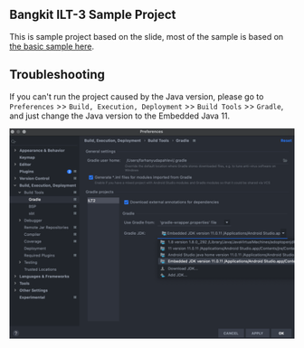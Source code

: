 ## Bangkit ILT-3 Sample Project

This is sample project based on the slide, most of the sample is based on [the basic sample here](https://github.com/dicodingacademy/demo-ilt-android-bangkit/tree/main/ILT2).

## Troubleshooting

If you can't run the project caused by the Java version, please go to `Preferences` >> `Build, Execution, Deployment` >> `Build Tools` >> `Gradle`, and just change the Java version to the Embedded Java 11.

![Change Java Version](img/01.png)